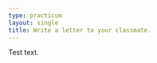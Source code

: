 ```yaml
---
type: practicum
layout: single
title: Write a letter to your classmate.
---
```


Test text.

<!-- more -->